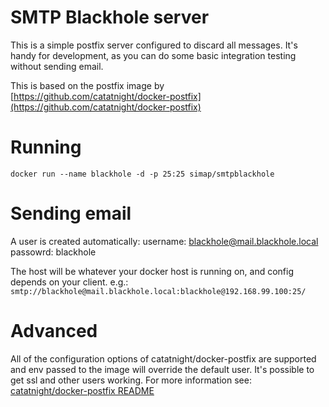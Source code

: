
SMTP Blackhole server
============================
This is a simple postfix server configured to discard all messages.
It's handy for development, as you can do some basic integration testing without sending email.

This is based on the postfix image by [https://github.com/catatnight/docker-postfix](https://github.com/catatnight/docker-postfix)

Running 
============================

`docker run --name blackhole -d -p 25:25 simap/smtpblackhole`

Sending email
============================
A user is created automatically:
username: blackhole@mail.blackhole.local
passowrd: blackhole

The host will be whatever your docker host is running on, and config depends on your client. e.g.:
`smtp://blackhole@mail.blackhole.local:blackhole@192.168.99.100:25/`

Advanced
============================

All of the configuration options of catatnight/docker-postfix are supported and env passed to the image will override the default user. It's possible to get ssl and other users working. For more information see: [catatnight/docker-postfix README](https://github.com/catatnight/docker-postfix/blob/master/README.md)

